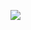 ![](https://pixel-profile.vercel.app/api/github-stats?username=utsmannn&hide=contributions&screen_effect=true&dithering=true)
